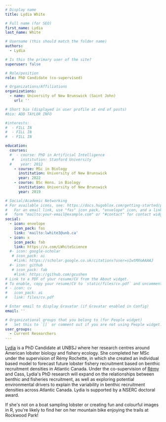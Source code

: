 ```yaml
---
# Display name
title: Lydia White

# Full name (for SEO)
first_name: Lydia
last_name: White

# Username (this should match the folder name)
authors:
  - Lydia

# Is this the primary user of the site?
superuser: false

# Role/position
role: PhD Candidate (co-supervised)

# Organizations/Affiliations
organizations:
  - name: University of New Brunswick (Saint John)
    url: ''

# Short bio (displayed in user profile at end of posts)
#bio: ADD TAYLOR INFO

#interests:
#  - FILL IN
#  - FILL IN
#  - FILL IN

education:
  courses:
  #  - course: PhD in Artificial Intelligence
   #   institution: Stanford University
  #    year: 2012
    - course: MSc in Biology
      institution: University of New Brunswick
      year: 2022
    - course: BSc Hons. in Biology
      institution: University of New Brunswick
      year: 2019

# Social/Academic Networking
# For available icons, see: https://docs.hugoblox.com/getting-started/page-builder/#icons
#   For an email link, use "fas" icon pack, "envelope" icon, and a link in the
#   form "mailto:your-email@example.com" or "#contact" for contact widget.
social:
  - icon: envelope
    icon_pack: fas
    link: 'mailto:lwhite3@unb.ca'
  - icon: x
    icon_pack: fab
    link: https://x.com/LWhiteScience
  #- icon: google-scholar
   # icon_pack: ai
    #link: https://scholar.google.co.uk/citations?user=sIwtMXoAAAAJ
  #- icon: github
   # icon_pack: fab
    #link: https://github.com/gcushen
# Link to a PDF of your resume/CV from the About widget.
# To enable, copy your resume/CV to `static/files/cv.pdf` and uncomment the lines below.
# - icon: cv
#   icon_pack: ai
#   link: files/cv.pdf

# Enter email to display Gravatar (if Gravatar enabled in Config)
email: ''

# Organizational groups that you belong to (for People widget)
#   Set this to `[]` or comment out if you are not using People widget.
user_groups:
  - Current Researchers
---
```

[Lydia](https://lwhitescience.wixsite.com/lydiawhite) is a PhD Candidate at UNBSJ where her research centres around American lobster biology and fishery ecology. She completed her MSc under the supervision of Rémy Rochette, in which she created an individual based model to forecast future lobster fishery recruitment based on benthic recruitment densities in Atlantic Canada. Under the co-supervision of [Rémy](https://www.rochettelab.ca/) and Cass, Lydia's PhD research will expand on the relationships between benthic and fisheries recruitment, as well as exploring potential environmental drivers to explain the variability in benthic recruitment densities across Atlantic Canada. Lydia is supported by a NSERC doctoral award.

If she's not on a boat sampling lobster or creating fun and colourful images in R, you're likely to find her on her mountain bike enjoying the trails at Rockwood Park!
